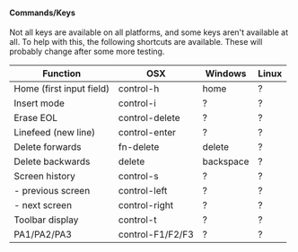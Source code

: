#### Commands/Keys
Not all keys are available on all platforms, and some keys aren't available at all. To help with this, the following shortcuts are available. These will probably change after some more testing.

| Function                  | OSX             | Windows         | Linux           |
|---------------------------|-----------------|-----------------|-----------------|
|Home (first input field)   | control-h       | home            | ?               |
|Insert mode                | control-i       | ?               | ?               |
|Erase EOL                  | control-delete  | ?               | ?               |
|Linefeed (new line)        | control-enter   | ?               | ?               |
|Delete forwards            | fn-delete       | delete          | ?               | 
|Delete backwards           | delete          | backspace       | ?               | 
|Screen history             | control-s       | ?               | ?               | 
|  - previous screen        | control-left    | ?               | ?               |
|  - next screen            | control-right   | ?               | ?               |
|Toolbar display            | control-t       | ?               | ?               |
|PA1/PA2/PA3                | control-F1/F2/F3| ?               | ?               |
